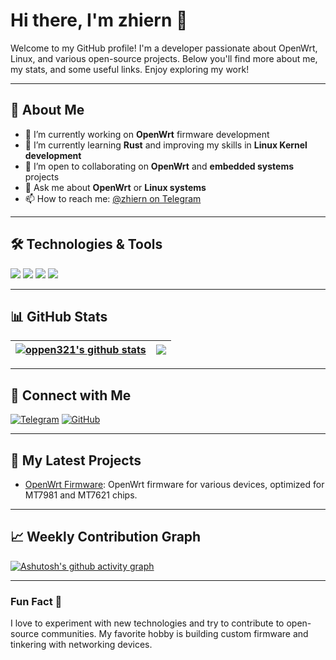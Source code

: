 # Hi there, I'm **zhiern** 👋

Welcome to my GitHub profile! I'm a developer passionate about OpenWrt, Linux, and various open-source projects. Below you'll find more about me, my stats, and some useful links. Enjoy exploring my work! 

---

## 🚀 About Me

- 🔭 I’m currently working on **OpenWrt** firmware development
- 🌱 I’m currently learning **Rust** and improving my skills in **Linux Kernel development**
- 👯 I’m open to collaborating on **OpenWrt** and **embedded systems** projects
- 💬 Ask me about **OpenWrt** or **Linux systems**
- 📫 How to reach me: [@zhiern on Telegram](https://t.me/OPPEN321)

---

## 🛠️ Technologies & Tools

![](https://img.shields.io/badge/Technology-OpenWrt-brightgreen)
![](https://img.shields.io/badge/Language-Shell-blue)
![](https://img.shields.io/badge/Language-Python-yellow)
![](https://img.shields.io/badge/Tool-Git-red)

---

## 📊 GitHub Stats

| <a href="https://github.com/zhiern"><img align="center" src="https://github-readme-stats.vercel.app/api?username=zhiern&show_icons=true&count_private=true&theme=gruvbox&hide_border=true" alt="oppen321's github stats" /></a> | <a href="https://github.com/zhiern"><img align="center" src="https://github-readme-stats.vercel.app/api/top-langs/?username=zhiern&layout=compact&theme=gruvbox&hide_border=true" /></a> |
| ------------- |  ------------- | 

---

## 🔗 Connect with Me

[![Telegram](https://img.shields.io/badge/Telegram-@oppen321-blue?style=for-the-badge&logo=telegram)](https://t.me/OPPEN321)
[![GitHub](https://img.shields.io/badge/GitHub-@oppen321-black?style=for-the-badge&logo=github)](https://github.com/oppen321)

---

## 🎯 My Latest Projects

- [OpenWrt Firmware](https://github.com/zhiern/ZeroWrt-Action): OpenWrt firmware for various devices, optimized for MT7981 and MT7621 chips.

---

## 📈 Weekly Contribution Graph

[![Ashutosh's github activity graph](https://github-readme-activity-graph.vercel.app/graph?username=zhiern&bg_color=ffcfe9&color=9e4c98&line=9e4c98&point=403d3d&area=true&hide_border=true)](https://github.com/ashutosh00710/github-readme-activity-graph)

---

### Fun Fact 🎉

I love to experiment with new technologies and try to contribute to open-source communities. My favorite hobby is building custom firmware and tinkering with networking devices.
